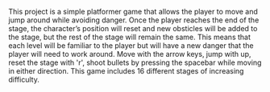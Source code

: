 This project is a simple platformer game that allows the player to move and jump around while avoiding danger.
Once the player reaches the end of the stage, the character’s position will reset and new obsticles will be added to the stage, but the rest of the stage will remain the same.
This means that each level will be familiar to the player but will have a new danger that the player will need to work around.
Move with the arrow keys, jump with up, reset the stage with 'r', shoot bullets by pressing the spacebar while moving in either direction.
This game includes 16 different stages of increasing difficulty.
